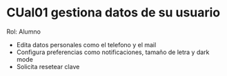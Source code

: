 # CUal01 gestiona datos de su usuario

Rol: Alumno

- Edita datos personales como el telefono y el mail
- Configura preferencias como notificaciones, tamaño de letra y dark mode
- Solicita resetear clave